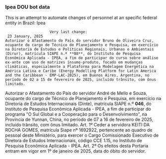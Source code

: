  ### Ipea DOU bot data
 This is an attempt to automate changes of personnel at an specific federal entity in Brazil: Ipea
 
                        Very last change: 
 	 23 January, 2025
	Autorizar o Afastamento do País do servidor Bruno de Oliveira Cruz, ocupante do cargo de Técnico de Planejamento e Pesquisa, em exercício na Diretoria de Estudos e Políticas Regionais, Urbanas e Ambientais (Dirur), matrícula SIAPE n.º **88**, do Instituto de Pesquisa Econômica Aplicada - IPEA, a fim de participar do curso sobre análise ex-ante com uso de matrizes insumo-produto, focado em mudanças climáticas, especialmente a Plataforma para Modelagem Energética na América Latina e Caribe (Energy Modelling Platform for Latin America and the Caribbean - EMP-LAC-2025), em Buenos Aires, Argentina, no período de 02 a 15 de fevereiro de 2025, incluído trânsito, com ônus limitado.
Autorizar o Afastamento do País do servidor André de Mello e Souza, ocupante do cargo de Técnico de Planejamento e Pesquisa, em exercício na Diretoria de Estudos Internacionais (Dinte), matrícula SIAPE n.º **046**, do Instituto de Pesquisa Econômica Aplicada - IPEA, a fim de participar do programa "O Sul Global e a Cooperação para o Desenvolvimento", na Província de Yunnan, China, no período de 07 a 16 de fevereiro de 2025, incluído trânsito, com ônus limitado.
Art. 1º Ceder a servidora KEITI DA ROCHA GOMES, matrícula Siape nº 1692922, pertencente ao quadro de pessoal deste Ministério, para exercer o Cargo Comissionado Executivo de Diretora de Estudos Internacionais, código CCE 1.15, no Instituto de Pesquisa Econômica Aplicada - IPEA.
Art. 2º Os efeitos desta Portaria entram em vigor em 1º de janeiro de 2025, data do óbito do servidor.
